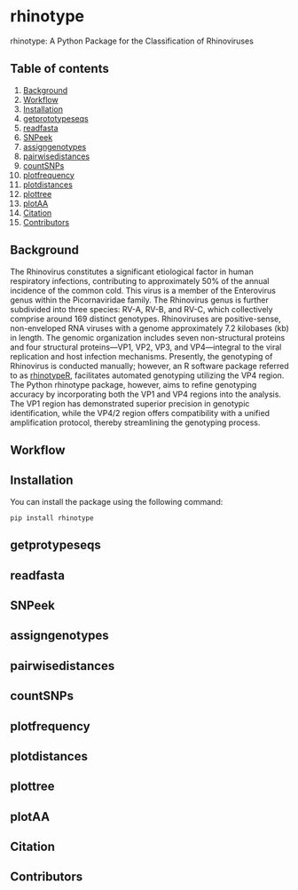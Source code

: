 # rhinotype
rhinotype: A Python Package for the Classification of Rhinoviruses

## Table of contents

1. [Background](#background)
2. [Workflow](#workflow)
3. [Installation](#installation)
4. [getprototypeseqs](#getprototypeseqs)
5. [readfasta](#readfasta)
6. [SNPeek](#snpeek)
7. [assigngenotypes](#assigngenotypes)
8. [pairwisedistances](#pairwisedistances)
9. [countSNPs](#countsnps)
10. [plotfrequency](#plotfrequency)
11. [plotdistances](#plotdistances)
12. [plottree](#plottree)
13. [plotAA](#plotaa)
14. [Citation](#citation)
15. [Contributors](#contributors)

## <a id="background"></a>Background 

The Rhinovirus constitutes a significant etiological factor in human respiratory infections, contributing to approximately 50% of the annual incidence of the common cold. This virus is a member of the Enterovirus genus within the Picornaviridae family. The Rhinovirus genus is further subdivided into three species: RV-A, RV-B, and RV-C, which collectively comprise around 169 distinct genotypes. Rhinoviruses are positive-sense, non-enveloped RNA viruses with a genome approximately 7.2 kilobases (kb) in length. The genomic organization includes seven non-structural proteins and four structural proteins—VP1, VP2, VP3, and VP4—integral to the viral replication and host infection mechanisms. Presently, the genotyping of Rhinovirus is conducted manually; however, an R software package referred to as [rhinotypeR](https://github.com/omicscodeathon/rhinotypeR/tree/main), facilitates automated genotyping utilizing the VP4 region. The Python rhinotype package, however, aims to refine genotyping accuracy by incorporating both the VP1 and VP4 regions into the analysis. The VP1 region has demonstrated superior precision in genotypic identification, while the VP4/2 region offers compatibility with a unified amplification protocol, thereby streamlining the genotyping process.

## <a id="workflow"></a>Workflow

## <a id="installation"></a>Installation

You can install the package using the following command:

```
pip install rhinotype
```

## <a id="getprototypeseqs"></a>getprotypeseqs

## <a id="readfasta"></a>readfasta

## <a id="snpeek"></a>SNPeek

## <a id="assigngenotypes"></a>assigngenotypes

## <a id="pairwisedistances"></a>pairwisedistances

## <a id="countsnps"></a>countSNPs

## <a id="plotfrequency"></a>plotfrequency

## <a id="plotdistances"></a>plotdistances

## <a id="plottree"></a>plottree

## <a id="plotaa"></a>plotAA

## <a id="citation"></a>Citation

## <a id="contributors"></a>Contributors
